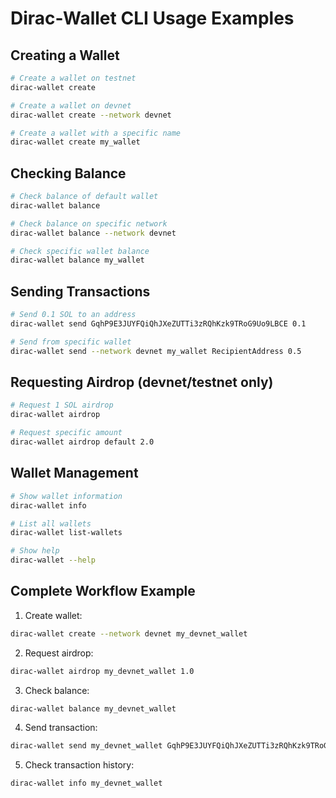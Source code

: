 # Dirac-Wallet CLI Usage Examples

## Creating a Wallet

```bash
# Create a wallet on testnet
dirac-wallet create

# Create a wallet on devnet
dirac-wallet create --network devnet

# Create a wallet with a specific name
dirac-wallet create my_wallet
```

## Checking Balance

```bash
# Check balance of default wallet
dirac-wallet balance

# Check balance on specific network
dirac-wallet balance --network devnet

# Check specific wallet balance
dirac-wallet balance my_wallet
```

## Sending Transactions

```bash
# Send 0.1 SOL to an address
dirac-wallet send GqhP9E3JUYFQiQhJXeZUTTi3zRQhKzk9TRoG9Uo9LBCE 0.1

# Send from specific wallet
dirac-wallet send --network devnet my_wallet RecipientAddress 0.5
```

## Requesting Airdrop (devnet/testnet only)

```bash
# Request 1 SOL airdrop
dirac-wallet airdrop

# Request specific amount
dirac-wallet airdrop default 2.0
```

## Wallet Management

```bash
# Show wallet information
dirac-wallet info

# List all wallets
dirac-wallet list-wallets

# Show help
dirac-wallet --help
```

## Complete Workflow Example

1. Create wallet:
```bash
dirac-wallet create --network devnet my_devnet_wallet
```

2. Request airdrop:
```bash
dirac-wallet airdrop my_devnet_wallet 1.0
```

3. Check balance:
```bash
dirac-wallet balance my_devnet_wallet
```

4. Send transaction:
```bash
dirac-wallet send my_devnet_wallet GqhP9E3JUYFQiQhJXeZUTTi3zRQhKzk9TRoG9Uo9LBCE 0.1
```

5. Check transaction history:
```bash
dirac-wallet info my_devnet_wallet
```
